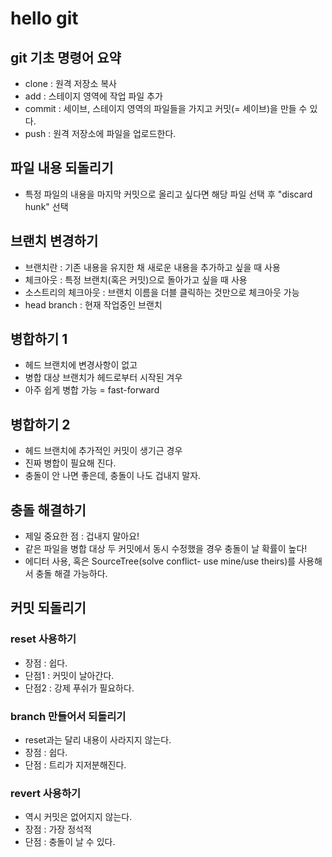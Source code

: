 # hello git

## git 기초 명령어 요약

  - clone : 원격 저장소 복사
  - add : 스테이지 영역에 작업 파일 추가
  - commit : 세이브, 스테이지 영역의 파일들을 가지고 커밋(= 세이브)을 만들 수 있다.
  - push : 원격 저장소에 파일을 업로드한다.

## 파일 내용 되돌리기

  - 특정 파일의 내용을 마지막 커밋으로 올리고 싶다면 해당 파일 선택 후
  "discard hunk" 선택

## 브랜치 변경하기

  - 브랜치란 : 기존 내용을 유지한 채 새로운 내용을 추가하고 싶을 때 사용
  - 체크아웃 : 특정 브랜치(혹은 커밋)으로 돌아가고 싶을 때 사용
  - 소스트리의 체크아웃 : 브랜치 이름을 더블 클릭하는 것만으로 체크아웃 가능
  - head branch : 현재 작업중인 브랜치

## 병합하기 1

  - 헤드 브랜치에 변경사항이 없고
  - 병합 대상 브랜치가 헤드로부터 시작된 겨우
  - 아주 쉽게 병합 가능 = fast-forward

## 병합하기 2

  - 헤드 브랜치에 추가적인 커밋이 생기근 경우
  - 진짜 병합이 필요해 진다.
  - 충돌이 안 나면 좋은데, 충돌이 나도 겁내지 말자.

## 충돌 해결하기

  - 제일 중요한 점 : 겁내지 말아요!
  - 같은 파일을 병합 대상 두 커밋에서 동시 수정했을 경우 충돌이 날 확률이 높다!
  - 에디터 사용, 혹은 SourceTree(solve conflict- use mine/use theirs)를 사용해서 충돌 해결 가능하다.

## 커밋 되돌리기

### reset 사용하기

  - 장점 : 쉽다.
  - 단점1 : 커밋이 날아간다.
  - 단점2 : 강제 푸쉬가 필요하다.

### branch 만들어서 되돌리기

  - reset과는 달리 내용이 사라지지 않는다.
  - 장점 : 쉽다.
  - 단점 : 트리가 지저분해진다.

### revert 사용하기

  - 역시 커밋은 없어지지 않는다.
  - 장점 : 가장 정석적
  - 단점 : 충돌이 날 수 있다.
